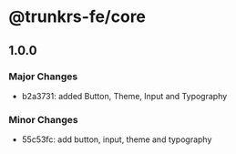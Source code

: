 # @trunkrs-fe/core

## 1.0.0

### Major Changes

- b2a3731: added Button, Theme, Input and Typography

### Minor Changes

- 55c53fc: add button, input, theme and typography
